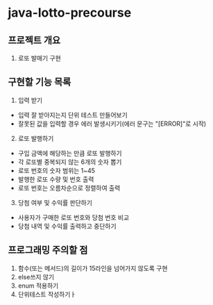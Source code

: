 # java-lotto-precourse

## 프로젝트 개요
1. 로또 발매기 구현

## 구현할 기능 목록
1. 입력 받기
- 입력 잘 받아지는지 단위 테스트 만들어보기
- 잘못된 값을 입력할 경우 에러 발생시키기(에러 문구는 "[ERROR]"로 시작)
2. 로또 발행하기
- 구입 금액에 해당하는 만큼 로또 발행하기
- 각 로또별 중복되지 않는 6개의 숫자 뽑기
- 로또 번호의 숫자 범위는 1~45
- 발행한 로또 수량 및 번호 출력
- 로또 번호는 오름차순으로 정렬하여 출력
3. 당첨 여부 및 수익률 판단하기
- 사용자가 구매한 로또 번호와 당첨 번호 비교
- 당첨 내역 및 수익률 출력하고 중단하기

## 프로그래밍 주의할 점
1. 함수(또는 메서드)의 길이가 15라인을 넘어가지 않도록 구현
2. else쓰지 않기
3. enum 적용하기
4. 단위테스트 작성하기ㅏ
